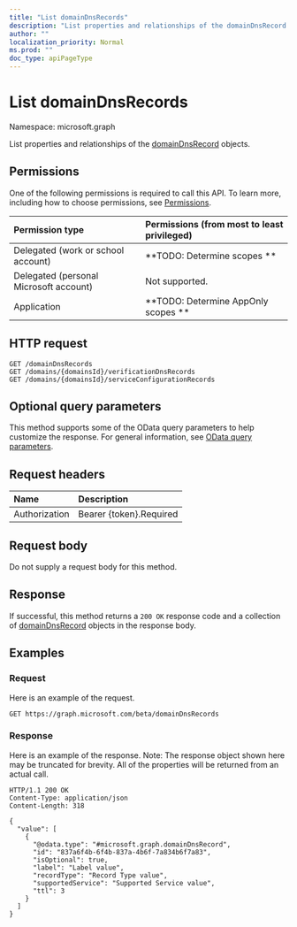 ```yaml
---
title: "List domainDnsRecords"
description: "List properties and relationships of the domainDnsRecord objects."
author: ""
localization_priority: Normal
ms.prod: ""
doc_type: apiPageType
---
```


# List domainDnsRecords

Namespace: microsoft.graph

List properties and relationships of the [domainDnsRecord](../resources/domaindnsrecord.md) objects.

## Permissions
One of the following permissions is required to call this API. To learn more, including how to choose permissions, see [Permissions](/concepts/permissions-reference.md).

|Permission type|Permissions (from most to least privileged)|
|:---|:---|
|Delegated (work or school account)|**TODO: Determine scopes **|
|Delegated (personal Microsoft account)|Not supported.|
|Application|**TODO: Determine AppOnly scopes **|

## HTTP request
<!-- {
  "blockType": "ignored"
}
-->
``` http
GET /domainDnsRecords
GET /domains/{domainsId}/verificationDnsRecords
GET /domains/{domainsId}/serviceConfigurationRecords
```

## Optional query parameters
This method supports some of the OData query parameters to help customize the response. For general information, see [OData query parameters](/graph/query-parameters).

## Request headers
|Name|Description|
|:---|:---|
|Authorization|Bearer {token}.Required|

## Request body
Do not supply a request body for this method.

## Response
If successful, this method returns a `200 OK` response code and a collection of [domainDnsRecord](../resources/domaindnsrecord.md) objects in the response body.

## Examples

### Request
Here is an example of the request.
<!-- {
  "blockType": "request",
  "name": "get_domaindnsrecord"
}
-->
``` http
GET https://graph.microsoft.com/beta/domainDnsRecords
```

### Response
Here is an example of the response. Note: The response object shown here may be truncated for brevity. All of the properties will be returned from an actual call.
<!-- {
  "blockType": "response",
  "truncated": true,
  "@odata.type": "collection(microsoft.graph.domaindnsrecord)"
}
-->
``` http
HTTP/1.1 200 OK
Content-Type: application/json
Content-Length: 318

{
  "value": [
    {
      "@odata.type": "#microsoft.graph.domainDnsRecord",
      "id": "837a6f4b-6f4b-837a-4b6f-7a834b6f7a83",
      "isOptional": true,
      "label": "Label value",
      "recordType": "Record Type value",
      "supportedService": "Supported Service value",
      "ttl": 3
    }
  ]
}
```

